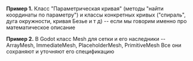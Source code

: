 **Пример 1.**
Класс "Параметрическая кривая" (методы "найти координаты по параметру") и классы конкретных кривых ("спираль", дуга окружности, кривая Безье и т д) -- если мы говорим именно про математическое описание

**Пример 2.**
В Godot класс Mesh для сетки и его наследники -- ArrayMesh, ImmediateMesh, PlaceholderMesh, PrimitiveMesh
Все они сохраняют и уточняют его спецификацию
